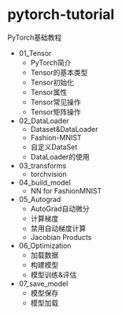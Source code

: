 # pytorch-tutorial
PyTorch基础教程

* 01_Tensor
  - PyTorch简介
  - Tensor的基本类型
  - Tensor初始化
  - Tensor属性
  - Tensor常见操作
  - Tensor矩阵操作
* 02_DataLoader
  - Dataset&DataLoader
  - Fashion-MNIST
  - 自定义DataSet
  - DataLoader的使用
* 03_transforms
  - torchvision
* 04_build_model
  - NN for FashionMNIST
* 05_Autograd
  - AutoGrad自动微分
  - 计算梯度
  - 禁用自动梯度计算
  - Jacobian Products
* 06_Optimization
  - 加载数据
  - 构建模型
  - 模型训练&评估
* 07_save_model
  - 模型保存
  - 模型加载
